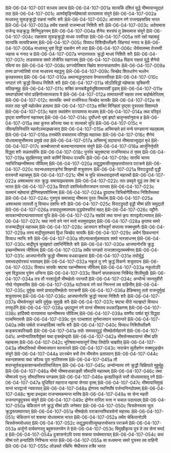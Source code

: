 BR-06-04-107-001  सञ्जय उवाच
BR-06-04-107-001a सात्यकिं दंशितं युद्धे भीष्मायाभ्युद्यतं तदा
BR-06-04-107-001c आर्श्यशृङ्गिर्महेष्वासो वारयामास संयुगे
BR-06-04-107-002a माधवस्तु सुसङ्क्रुद्धो राक्षसं नवभिः शरैः
BR-06-04-107-002c आजघान रणे राजन्प्रहसन्निव भारत
BR-06-04-107-003a तथैव राक्षसो राजन्माधवं निशितैः शरैः
BR-06-04-107-003c अर्दयामास राजेन्द्र सङ्क्रुद्धः शिनिपुङ्गवम्
BR-06-04-107-004a शैनेयः शरसंघं तु प्रेषयामास संयुगे
BR-06-04-107-004c राक्षसाय सुसङ्क्रुद्धो माधवः परवीरहा
BR-06-04-107-005a ततो रक्षो महाबाहुं सात्यकिं सत्यविक्रमम्
BR-06-04-107-005c विव्याध विशिखैस्तीक्ष्णैः सिंहनादं ननाद च
BR-06-04-107-006a माधवस्तु भृशं विद्धो राक्षसेन रणे तदा
BR-06-04-107-006c धैर्यमालम्ब्य तेजस्वी जहास च ननाद च
BR-06-04-107-007a भगदत्तस्ततः क्रुद्धो माधवं निशितैः शरैः
BR-06-04-107-007c ताडयामास समरे तोत्त्रैरिव महागजम्
BR-06-04-107-008a विहाय राक्षसं युद्धे शैनेयो रथिनां वरः
BR-06-04-107-008c प्राग्ज्योतिषाय चिक्षेप शरान्सन्नतपर्वणः
BR-06-04-107-009a तस्य प्राग्ज्योतिषो राजा माधवस्य महद्धनुः
BR-06-04-107-009c चिच्छेद शितधारेण भल्लेन कृतहस्तवत्
BR-06-04-107-010a अथान्यद्धनुरादाय वेगवत्परवीरहा
BR-06-04-107-010c भगदत्तं रणे क्रुद्धो विव्याध निशितैः शरैः
BR-06-04-107-011a सोऽतिविद्धो महेष्वासः सृक्किणी संलिहन्मुहुः
BR-06-04-107-011c शक्तिं कनकवैडूर्यभूषितामायसीं दृढाम्
BR-06-04-107-011e यमदण्डोपमां घोरां प्राहिणोत्सात्यकाय वै
BR-06-04-107-012a तामापतन्तीं सहसा तस्य बाहोर्बलेरिताम्
BR-06-04-107-012c सात्यकिः समरे राजंस्त्रिधा चिच्छेद सायकैः
BR-06-04-107-012e सा पपात तदा भूमौ महोल्केव हतप्रभा
BR-06-04-107-013a शक्तिं विनिहतां दृष्ट्वा पुत्रस्तव विशाम्पते
BR-06-04-107-013c महता रथवंशेन वारयामास माधवम्
BR-06-04-107-014a तथा परिवृतं दृष्ट्वा वार्ष्णेयानां महारथम्
BR-06-04-107-014c दुर्योधनो भृशं हृष्टो भ्रातॄन्सर्वानुवाच ह
BR-06-04-107-015a तथा कुरुत कौरव्या यथा वः सात्यको युधि
BR-06-04-107-015c न जीवन्प्रतिनिर्याति महतोऽस्माद्रथव्रजात्
BR-06-04-107-015e अस्मिन्हते हतं मन्ये पाण्डवानां महद्बलम्
BR-06-04-107-016a तत्तथेति वचस्तस्य परिगृह्य महारथाः
BR-06-04-107-016c शैनेयं योधयामासुर्भीष्मस्य प्रमुखे तदा
BR-06-04-107-017a अभिमन्युं तदायान्तं भीष्मायाभ्युद्यतं मृधे
BR-06-04-107-017c काम्बोजराजो बलवान्वारयामास संयुगे
BR-06-04-107-018a आर्जुनिर्नृपतिं विद्ध्वा शरैः सन्नतपर्वभिः
BR-06-04-107-018c पुनरेव चतुःषष्ट्या राजन्विव्याध तं नृपम्
BR-06-04-107-019a सुदक्षिणस्तु समरे कार्ष्णिं विव्याध पञ्चभिः
BR-06-04-107-019c सारथिं चास्य नवभिरिच्छन्भीष्मस्य जीवितम्
BR-06-04-107-020a तद्युद्धमासीत्सुमहत्तयोस्तत्र पराक्रमे
BR-06-04-107-020c यदभ्यधावद्गाङ्गेयं शिखण्डी शत्रुतापनः
BR-06-04-107-021a विराटद्रुपदौ वृद्धौ वारयन्तौ महाचमूम्
BR-06-04-107-021c भीष्मं च युधि संरब्धावाद्रवन्तौ महारथौ
BR-06-04-107-022a अश्वत्थामा ततः क्रुद्धः समायाद्रथसत्तमः
BR-06-04-107-022c ततः प्रववृते युद्धं तव तेषां च भारत
BR-06-04-107-023a विराटो दशभिर्भल्लैराजघान परन्तप
BR-06-04-107-023c यतमानं महेष्वासं द्रौणिमाहवशोभिनम्
BR-06-04-107-024a द्रुपदश्च त्रिभिर्बाणैर्विव्याध निशितैस्तथा
BR-06-04-107-024c गुरुपुत्रं समासाद्य भीष्मस्य पुरतः स्थितम्
BR-06-04-107-025a अश्वत्थामा ततस्तौ तु विव्याध दशभिः शरैः
BR-06-04-107-025c विराटद्रुपदौ वृद्धौ भीष्मं प्रति समुद्यतौ
BR-06-04-107-026a तत्राद्भुतमपश्याम वृद्धयोश्चरितं महत्
BR-06-04-107-026c यद्द्रौणेः सायकान्घोरान्प्रत्यवारयतां युधि
BR-06-04-107-027a सहदेवं तथा यान्तं कृपः शारद्वतोऽभ्ययात्
BR-06-04-107-027c यथा नागो वने नागं मत्तो मत्तमुपाद्रवत्
BR-06-04-107-028a कृपश्च समरे राजन्माद्रीपुत्रं महारथम्
BR-06-04-107-028c आजघान शरैस्तूर्णं सप्तत्या रुक्मभूषणैः
BR-06-04-107-029a तस्य माद्रीसुतश्चापं द्विधा चिच्छेद सायकैः
BR-06-04-107-029c अथैनं छिन्नधन्वानं विव्याध नवभिः शरैः
BR-06-04-107-030a सोऽन्यत्कार्मुकमादाय समरे भारसाधनम्
BR-06-04-107-030c माद्रीपुत्रं सुसंहृष्टो दशभिर्निशितैः शरैः
BR-06-04-107-030e आजघानोरसि क्रुद्ध इच्छन्भीष्मस्य जीवितम्
BR-06-04-107-031a तथैव पाण्डवो राजञ्शारद्वतममर्षणम्
BR-06-04-107-031c आजघानोरसि क्रुद्धो भीष्मस्य वधकाङ्क्षया
BR-06-04-107-031e तयोर्युद्धं समभवद्घोररूपं भयावहम्
BR-06-04-107-032a नकुलं तु रणे क्रुद्धं विकर्णः शत्रुतापनः
BR-06-04-107-032c विव्याध सायकैः षष्ट्या रक्षन्भीष्मस्य जीवितम्
BR-06-04-107-033a नकुलोऽपि भृशं विद्धस्तव पुत्रेण धन्विना
BR-06-04-107-033c विकर्णं सप्तसप्तत्या निर्बिभेद शिलीमुखैः
BR-06-04-107-034a तत्र तौ नरशार्दूलौ भीष्महेतोः परन्तपौ
BR-06-04-107-034c अन्योन्यं जघ्नतुर्वीरौ गोष्ठे गोवृषभाविव
BR-06-04-107-035a घटोत्कचं रणे यत्तं निघ्नन्तं तव वाहिनीम्
BR-06-04-107-035c दुर्मुखः समरे प्रायाद्भीष्महेतोः पराक्रमी
BR-06-04-107-036a हैडिम्बस्तु ततो राजन्दुर्मुखं शत्रुतापनम्
BR-06-04-107-036c आजघानोरसि क्रुद्धो नवत्या निशितैः शरैः
BR-06-04-107-037a भीमसेनसुतं चापि दुर्मुखः सुमुखैः शरैः
BR-06-04-107-037c षष्ट्या वीरो नदन्हृष्टो विव्याध रणमूर्धनि
BR-06-04-107-038a धृष्टद्युम्नं रणे यान्तं भीष्मस्य वधकाङ्क्षिणम्
BR-06-04-107-038c हार्दिक्यो वारयामास रक्षन्भीष्मस्य जीवितम्
BR-06-04-107-039a वार्ष्णेयः पार्षतं शूरं विद्ध्वा पञ्चभिरायसैः
BR-06-04-107-039c पुनः पञ्चाशता तूर्णमाजघान स्तनान्तरे
BR-06-04-107-040a तथैव पार्षतो राजन्हार्दिक्यं नवभिः शरैः
BR-06-04-107-040c विव्याध निशितैस्तीक्ष्णैः कङ्कपत्रपरिच्छदैः
BR-06-04-107-041a तयोः समभवद्युद्धं भीष्महेतोर्महारणे
BR-06-04-107-041c अन्योन्यातिशयैर्युक्तं यथा वृत्रमहेन्द्रयोः
BR-06-04-107-042a भीमसेनमथायान्तं भीष्मं प्रति महाबलम्
BR-06-04-107-042c भूरिश्रवाभ्ययात्तूर्णं तिष्ठ तिष्ठेति चाब्रवीत्
BR-06-04-107-043a सौमदत्तिरथो भीममाजघान स्तनान्तरे
BR-06-04-107-043c नाराचेन सुतीक्ष्णेन रुक्मपुङ्खेन संयुगे
BR-06-04-107-044a उरःस्थेन बभौ तेन भीमसेनः प्रतापवान्
BR-06-04-107-044c स्कन्दशक्त्या यथा क्रौञ्चः पुरा नृपतिसत्तम
BR-06-04-107-045a तौ शरान्सूर्यसङ्काशान्कर्मारपरिमार्जितान्
BR-06-04-107-045c अन्योन्यस्य रणे क्रुद्धौ चिक्षिपाते मुहुर्मुहुः
BR-06-04-107-046a भीमो भीष्मवधाकाङ्क्षी सौमदत्तिं महारथम्
BR-06-04-107-046c तथा भीष्मजये गृध्नुः सौमदत्तिश्च पाण्डवम्
BR-06-04-107-046e कृतप्रतिकृते यत्तौ योधयामासतू रणे
BR-06-04-107-047a युधिष्ठिरं महाराज महत्या सेनया वृतम्
BR-06-04-107-047c भीष्मायाभिमुखं यान्तं भारद्वाजो न्यवारयत्
BR-06-04-107-048a द्रोणस्य रथनिर्घोषं पर्जन्यनिनदोपमम्
BR-06-04-107-048c श्रुत्वा प्रभद्रका राजन्समकम्पन्त मारिष
BR-06-04-107-049a सा सेना महती राजन्पाण्डुपुत्रस्य संयुगे
BR-06-04-107-049c द्रोणेन वारिता यत्ता न चचाल पदात्पदम्
BR-06-04-107-050a चेकितानं रणे क्रुद्धं भीष्मं प्रति जनेश्वर
BR-06-04-107-050c चित्रसेनस्तव सुतः क्रुद्धरूपमवारयत्
BR-06-04-107-051a भीष्महेतोः पराक्रान्तश्चित्रसेनो महारथः
BR-06-04-107-051c चेकितानं परं शक्त्या योधयामास भारत
BR-06-04-107-052a तथैव चेकितानोऽपि चित्रसेनमयोधयत्
BR-06-04-107-052c तद्युद्धमासीत्सुमहत्तयोस्तत्र पराक्रमे
BR-06-04-107-053a अर्जुनो वार्यमाणस्तु बहुशस्तनयेन ते
BR-06-04-107-053c विमुखीकृत्य पुत्रं ते तव सेनां ममर्द ह
BR-06-04-107-054a दुःशासनोऽपि परया शक्त्या पार्थमवारयत्
BR-06-04-107-054c कथं भीष्मं परो हन्यादिति निश्चित्य भारत
BR-06-04-107-055a सा वध्यमाना समरे पुत्रस्य तव वाहिनी
BR-06-04-107-055c लोड्यते रथिभिः श्रेष्ठैस्तत्र तत्रैव भारत

